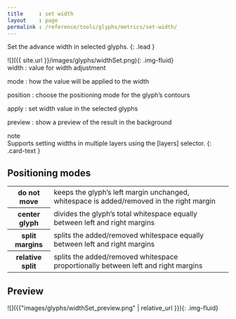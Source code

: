 ```yaml
---
title     : set width
layout    : page
permalink : /reference/tools/glyphs/metrics/set-width/
---
```


Set the advance width in selected glyphs.
{: .lead }


<div class='row'>

<div class='col-sm-4' markdown='1'>
![]({{ site.url }}/images/glyphs/widthSet.png){: .img-fluid}
</div>

<div class='col-sm-8' markdown='1'>
width
: value for width adjustment

mode
: how the value will be applied to the width

position
: choose the positioning mode for the glyph’s contours

apply
: set width value in the selected glyphs

preview
: show a preview of the result in the background
</div>

</div>


<div class="card bg-light my-3 rounded-0">
<div class="card-header">note</div>
<div class="card-body" markdown='1'>
Supports setting widths in multiple layers using the [layers] selector.
{: .card-text }
</div>
</div>

[layers]: ../../modifiers/layers/


Positioning modes
-----------------

<table class='table table-hover'>
<tr>
  <th>do not move</th>
  <td>keeps the glyph’s left margin unchanged, whitespace is added/removed in the right margin</td>
</tr>
<tr>
  <th>center glyph</th>
  <td>divides the glyph’s total whitespace equally between left and right margins</td>
</tr>
<tr>
  <th>split margins</th>
  <td>splits the added/removed whitespace equally between left and right margins</td>
</tr>
<tr>
  <th>relative split</th>
  <td>splits the added/removed whitespace proportionally between left and right margins</td>
</tr>
</table>


Preview
-------

![]({{"images/glyphs/widthSet_preview.png" | relative_url }}){: .img-fluid}
